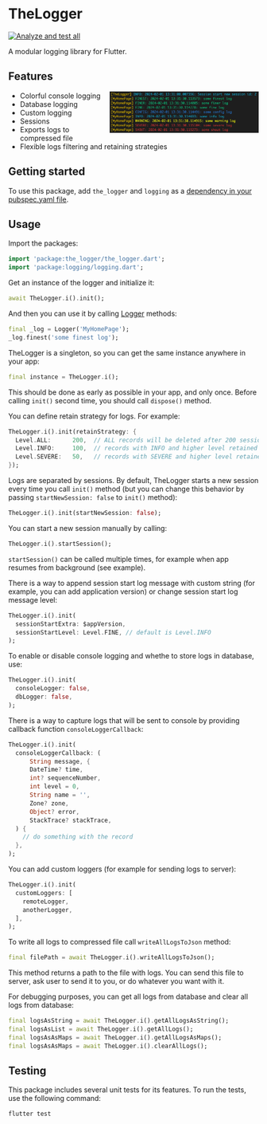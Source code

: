 # TheLogger

[![Analyze and test all](https://github.com/nesquikm/the_logger/actions/workflows/analyze-and-test.yaml/badge.svg)](https://github.com/nesquikm/the_logger/actions/workflows/analyze-and-test.yaml)

A modular logging library for Flutter.

## Features

<img src="images/colorful_logging.png" alt="Colorful logging" width="300" align="right" />

- Colorful console logging
- Database logging
- Custom logging
- Sessions
- Exports logs to compressed file
- Flexible logs filtering and retaining strategies

## Getting started

To use this package, add `the_logger` and `logging` as a [dependency in your pubspec.yaml file](https://flutter.dev/docs/development/packages-and-plugins/using-packages).

## Usage

Import the packages:

```dart
import 'package:the_logger/the_logger.dart';
import 'package:logging/logging.dart';
```

Get an instance of the logger and initialize it:

```dart
await TheLogger.i().init();
```

And then you can use it by calling [Logger](https://pub.dev/packages/logging) methods:

```dart
final _log = Logger('MyHomePage');
_log.finest('some finest log');
```

TheLogger is a singleton, so you can get the same instance anywhere in your app:

```dart
final instance = TheLogger.i();
```

This should be done as early as possible in your app, and only once. Before calling `init()` second time, you should call `dispose()` method.

You can define retain strategy for logs. For example:

```dart
TheLogger.i().init(retainStrategy: {
  Level.ALL:      200,  // ALL records will be deleted after 200 sessions
  Level.INFO:     100,  // records with INFO and higher level retained for 300 sessions
  Level.SEVERE:   50,   // records with SEVERE and higher level retained for 350 sessions
});
```

Logs are separated by sessions. By default, TheLogger starts a new session every time you call `init()` method (but you can change this behavior by passing `startNewSession: false` to `init()` method):

```dart
TheLogger.i().init(startNewSession: false);
```

You can start a new session manually by calling:

```dart
TheLogger.i().startSession();
```

`startSession()` can be called multiple times, for example when app resumes from background (see example).

There is a way to append session start log message with custom string (for example, you can add application version) or change session start log message level:

```dart
TheLogger.i().init(
  sessionStartExtra: $appVersion,
  sessionStartLevel: Level.FINE, // default is Level.INFO
);
```

To enable or disable console logging and whethe to store logs in database, use:

```dart
TheLogger.i().init(
  consoleLogger: false,
  dbLogger: false,
);
```

There is a way to capture logs that will be sent to console by providing callback function `consoleLoggerCallback`:

```dart
TheLogger.i().init(
  consoleLoggerCallback: (
      String message, {
      DateTime? time,
      int? sequenceNumber,
      int level = 0,
      String name = '',
      Zone? zone,
      Object? error,
      StackTrace? stackTrace,
  ) {
    // do something with the record
  },
);
```

You can add custom loggers (for example for sending logs to server):

```dart
TheLogger.i().init(
  customLoggers: [
    remoteLogger,
    anotherLogger,
  ],
);
```

To write all logs to compressed file call `writeAllLogsToJson` method:

```dart
final filePath = await TheLogger.i().writeAllLogsToJson();
```

This method returns a path to the file with logs. You can send this file to server, ask user to send it to you, or do whatever you want with it.

For debugging purposes, you can get all logs from database and clear all logs from database:

```dart
final logsAsString = await TheLogger.i().getAllLogsAsString();
final logsAsList = await TheLogger.i().getAllLogs();
final logsAsAsMaps = await TheLogger.i().getAllLogsAsMaps();
final logsAsAsMaps = await TheLogger.i().clearAllLogs();
```

## Testing

This package includes several unit tests for its features. To run the tests, use the following command:

```bash
flutter test
```
